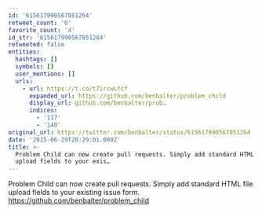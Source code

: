 ```yaml
---
id: '615617990567051264'
retweet_count: '0'
favorite_count: '4'
id_str: '615617990567051264'
retweeted: false
entities:
  hashtags: []
  symbols: []
  user_mentions: []
  urls:
    - url: https://t.co/t7ircwLYcf
      expanded_url: https://github.com/benbalter/problem_child
      display_url: github.com/benbalter/prob…
      indices:
        - '117'
        - '140'
original_url: https://twitter.com/benbalter/status/615617990567051264
date: '2015-06-29T20:29:01.000Z'
title: >-
  Problem Child can now create pull requests. Simply add standard HTML file
  upload fields to your exis…
---
```


Problem Child can now create pull requests. Simply add standard HTML file upload fields to your existing issue form. https://github.com/benbalter/problem_child